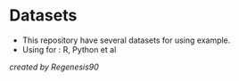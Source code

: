 # Datasets

* This repository have several datasets for using example.
* Using for : R, Python et al

*created by Regenesis90*

